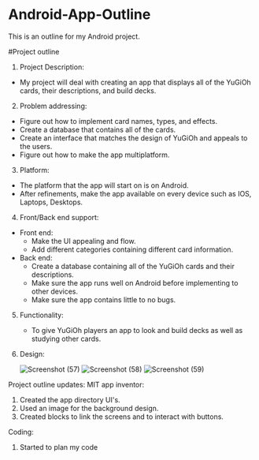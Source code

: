 # Android-App-Outline
This is an outline for my Android project.

#Project outline
1. Project Description:
- My project will deal with creating an app that displays all of the YuGiOh cards, their descriptions, and build decks.

2. Problem addressing:
- Figure out how to implement card names, types, and effects.
- Create a database that contains all of the cards.
- Create an interface that matches the design of YuGiOh and appeals to the users.
- Figure out how to make the app multiplatform.

3. Platform:
- The platform that the app will start on is on Android.
- After refinements, make the app available on every device such as IOS, Laptops, Desktops.

4. Front/Back end support:
- Front end:
  - Make the UI appealing and flow.
  - Add different categories containing different card information.
- Back end:
  - Create a database containing all of the YuGiOh cards and their descriptions.
  - Make sure the app runs well on Android before implementing to other devices.
  - Make sure the app contains little to no bugs.

5. Functionality:
   - To give YuGiOh players an app to look and build decks as well as studying other cards.
     
6. Design:




   ![Screenshot (57)](https://github.com/LuisOrtiz-Vega/Android-App-Outline/assets/149331420/1b834a52-e544-4dc2-9b3e-0ee95500d62d)
   ![Screenshot (58)](https://github.com/LuisOrtiz-Vega/Android-App-Outline/assets/149331420/92eedc66-5a3b-45cc-9bd3-b68306fd99c8)
   ![Screenshot (59)](https://github.com/LuisOrtiz-Vega/Android-App-Outline/assets/149331420/bf449d65-53b5-408c-9309-9cf2beb59cf9)




Project outline updates:
MIT app inventor:
1. Created the app directory UI's.
2. Used an image for the background design.
3. Created blocks to link the screens and to interact with buttons.

Coding:
1. Started to plan my code
